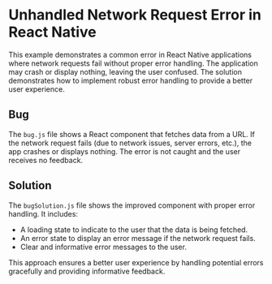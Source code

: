 # Unhandled Network Request Error in React Native

This example demonstrates a common error in React Native applications where network requests fail without proper error handling. The application may crash or display nothing, leaving the user confused.  The solution demonstrates how to implement robust error handling to provide a better user experience.

## Bug
The `bug.js` file shows a React component that fetches data from a URL.  If the network request fails (due to network issues, server errors, etc.), the app crashes or displays nothing.  The error is not caught and the user receives no feedback.

## Solution
The `bugSolution.js` file shows the improved component with proper error handling. It includes:

*   A loading state to indicate to the user that the data is being fetched.
*   An error state to display an error message if the network request fails.
*   Clear and informative error messages to the user.

This approach ensures a better user experience by handling potential errors gracefully and providing informative feedback.